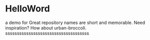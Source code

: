 # HelloWord
a demo for Great repository names are short and memorable. Need inspiration? How about urban-broccoli.
ssssssssssssssssssssssssssssssssssss
